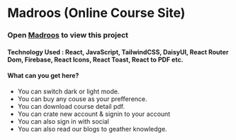 # Madroos (Online Course Site)

### Open [Madroos](https://madroos-e.web.app/) to view this project

#### Technology Used : React, JavaScript, TailwindCSS, DaisyUI, React Router Dom, Firebase, React Icons, React Toast, React to PDF etc.

#### What can you get here?

-   You can switch dark or light mode.
-   You can buy any couse as your prefference.
-   You can download course detail pdf.
-   You can crate new account & signin to your account
-   You can also sign in with social
-   You can also read our blogs to geather knowledge.
